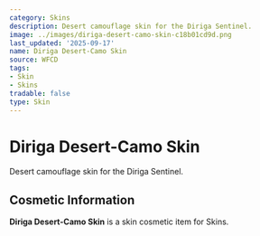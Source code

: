 ```yaml
---
category: Skins
description: Desert camouflage skin for the Diriga Sentinel.
image: ../images/diriga-desert-camo-skin-c18b01cd9d.png
last_updated: '2025-09-17'
name: Diriga Desert-Camo Skin
source: WFCD
tags:
- Skin
- Skins
tradable: false
type: Skin
---
```


# Diriga Desert-Camo Skin

Desert camouflage skin for the Diriga Sentinel.

## Cosmetic Information

**Diriga Desert-Camo Skin** is a skin cosmetic item for Skins.

